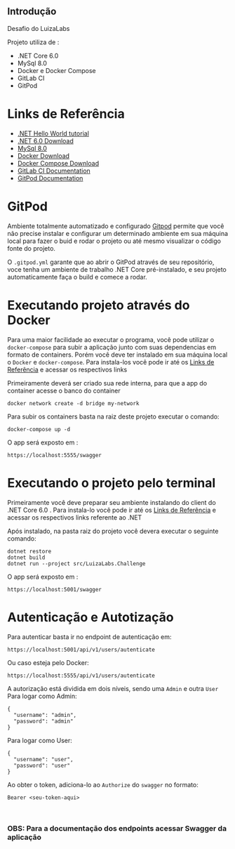 ## Introdução

Desafio do LuizaLabs

Projeto utiliza de :

- .NET Core 6.0
- MySql 8.0
- Docker e Docker Compose
- GitLab CI
- GitPod

# Links de Referência

- [.NET Hello World tutorial](https://dotnet.microsoft.com/learn/dotnet/hello-world-tutorial/)
- [.NET 6.0 Download](https://dotnet.microsoft.com/download/dotnet/6.0)
- [MySql 8.0](https://dev.mysql.com/doc/relnotes/mysql/8.0/en/)
- [Docker Download](https://docs.docker.com/get-docker/)
- [Docker Compose Download](https://docs.docker.com/compose/install/)
- [GitLab CI Documentation](https://docs.gitlab.com/ee/ci/)
- [GitPod Documentation](https://docs.gitlab.com/ee/integration/gitpod.html)

# GitPod

Ambiente totalmente automatizado e configurado [Gitpod](https://docs.gitlab.com/ee/integration/gitpod.html) permite que você não precise instalar e configurar um determinado ambiente em sua máquina local para fazer o buid e rodar o projeto ou até mesmo visualizar o código fonte do projeto.

O `.gitpod.yml` garante que ao abrir o GitPod através de seu repositório, voce tenha um ambiente de trabalho .NET Core pré-instalado, e seu projeto automaticamente faça o build e comece a rodar.

# Executando projeto através do Docker

Para uma maior facilidade ao executar o programa, você pode utilizar o `docker-compose` para subir a aplicação junto com suas dependencias em formato de containers.
Porém você deve ter instalado em sua máquina local o `Docker` e `docker-compose`. Para instala-los você pode ir até os [Links de Referência](#links-de-referência) e acessar os respectivos links

Primeiramente deverá ser criado sua rede interna, para que a app do container acesse o banco do container

```
docker network create -d bridge my-network
```

Para subir os containers basta na raiz deste projeto executar o comando:

```
docker-compose up -d
```

O app será exposto em :

```
https://localhost:5555/swagger
```

# Executando o projeto pelo terminal

Primeiramente você deve preparar seu ambiente instalando do client do .NET Core 6.0 . Para instala-lo você pode ir até os [Links de Referência](#links-de-referência) e acessar os respectivos links referente ao .NET

Após instalado, na pasta raiz do projeto você devera executar o seguinte comando:

```
dotnet restore
dotnet build
dotnet run --project src/LuizaLabs.Challenge
```

O app será exposto em :

```
https://localhost:5001/swagger
```

# Autenticação e Autotização

Para autenticar basta ir no endpoint de autenticação em:

```
https://localhost:5001/api/v1/users/autenticate
```

Ou caso esteja pelo Docker:

```
https://localhost:5555/api/v1/users/autenticate
```

A autorização está dividida em dois níveis, sendo uma `Admin` e outra `User`
Para logar como Admin:

```
{
  "username": "admin",
  "password": "admin"
}
```

Para logar como User:

```
{
  "username": "user",
  "password": "user"
}
```

Ao obter o token, adiciona-lo ao `Authorize` do `swagger` no formato:

```
Bearer <seu-token-aqui>
```

</br>

### OBS: Para a documentação dos endpoints acessar Swagger da aplicação
